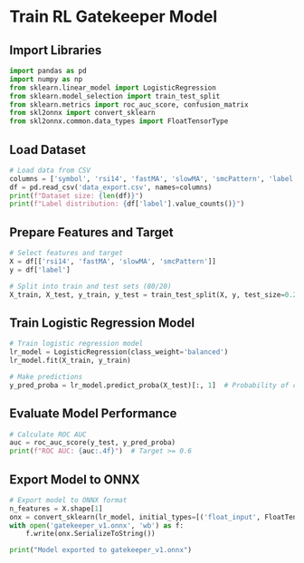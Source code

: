 # Train RL Gatekeeper Model

## Import Libraries
```python
import pandas as pd
import numpy as np
from sklearn.linear_model import LogisticRegression
from sklearn.model_selection import train_test_split
from sklearn.metrics import roc_auc_score, confusion_matrix
from skl2onnx import convert_sklearn
from skl2onnx.common.data_types import FloatTensorType
```

## Load Dataset
```python
# Load data from CSV
columns = ['symbol', 'rsi14', 'fastMA', 'slowMA', 'smcPattern', 'label', 'success']
df = pd.read_csv('data_export.csv', names=columns)
print(f"Dataset size: {len(df)}")
print(f"Label distribution: {df['label'].value_counts()}")
```

## Prepare Features and Target
```python
# Select features and target
X = df[['rsi14', 'fastMA', 'slowMA', 'smcPattern']]
y = df['label']

# Split into train and test sets (80/20)
X_train, X_test, y_train, y_test = train_test_split(X, y, test_size=0.2, random_state=42)
```

## Train Logistic Regression Model
```python
# Train logistic regression model
lr_model = LogisticRegression(class_weight='balanced')
lr_model.fit(X_train, y_train)

# Make predictions
y_pred_proba = lr_model.predict_proba(X_test)[:, 1]  # Probability of class 1
```

## Evaluate Model Performance
```python
# Calculate ROC AUC
auc = roc_auc_score(y_test, y_pred_proba)
print(f"ROC AUC: {auc:.4f}")  # Target >= 0.6
```

## Export Model to ONNX
```python
# Export model to ONNX format
n_features = X.shape[1]
onx = convert_sklearn(lr_model, initial_types=[('float_input', FloatTensorType([None, n_features]))])
with open('gatekeeper_v1.onnx', 'wb') as f:
    f.write(onx.SerializeToString())

print("Model exported to gatekeeper_v1.onnx")
``` 